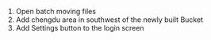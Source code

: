 1. Open batch moving files
2. Add chengdu area in southwest of the newly built Bucket
3. Add Settings button to the login screen
